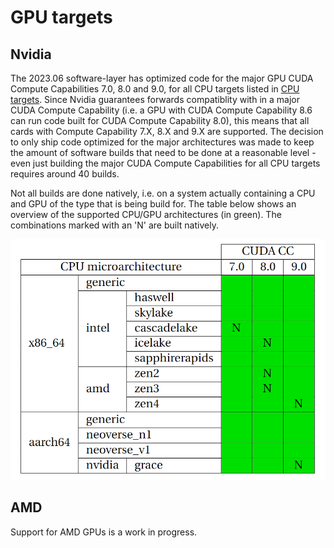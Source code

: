 # GPU targets

## Nvidia

The 2023.06 software-layer has optimized code for the major GPU CUDA Compute Capabilities 7.0, 8.0 and 9.0, for all CPU targets listed in [CPU targets](cpu_targets.md). Since Nvidia guarantees forwards compatiblity with in a major CUDA Compute Capability (i.e. a GPU with CUDA Compute Capability 8.6 can run code built for CUDA Compute Capability 8.0), this means that all cards with Compute Capability 7.X, 8.X and 9.X are supported. The decision to only ship code optimized for the major architectures was made to keep the amount of software builds that need to be done at a reasonable level - even just building the major CUDA Compute Capabilities for all CPU targets requires around 40 builds.

Not all builds are done natively, i.e. on a system actually containing a CPU and GPU of the type that is being build for. The table below shows an overview of the supported CPU/GPU architectures (in green). The combinations marked with an 'N' are built natively.

![Overview of supported CPU/GPU architectures in EESSI 2023.06](img/GPU_support_202306.png)

## AMD

Support for AMD GPUs is a work in progress.
